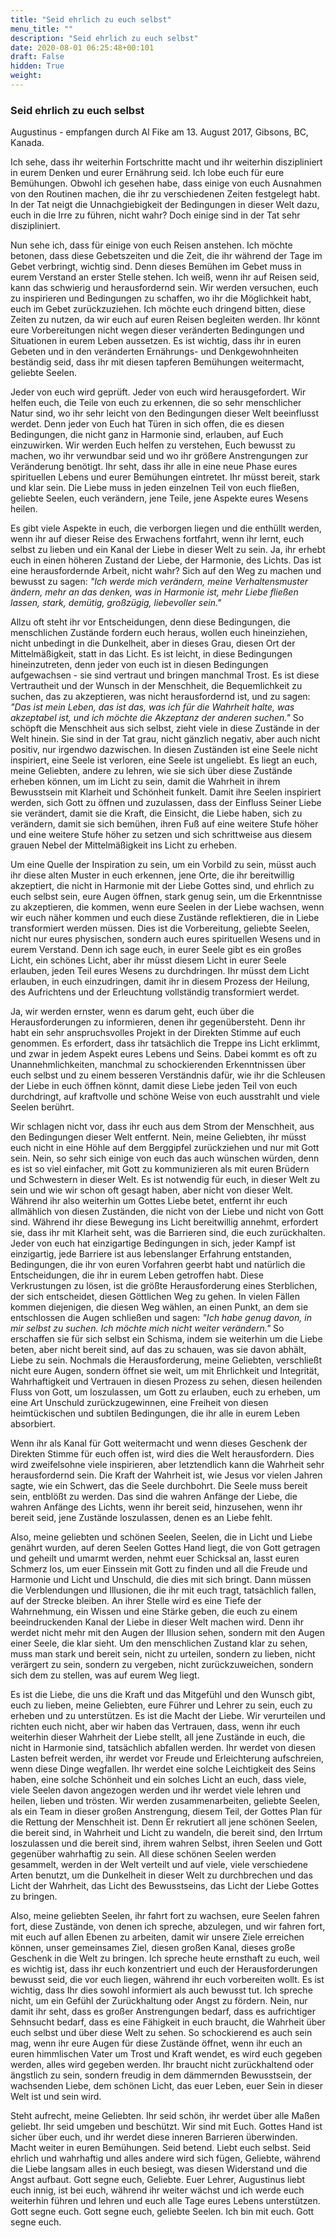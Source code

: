 ```yaml
---
title: "Seid ehrlich zu euch selbst"
menu_title: ""
description: "Seid ehrlich zu euch selbst"
date: 2020-08-01 06:25:48+00:101
draft: False
hidden: True
weight:
---
```

### Seid ehrlich zu euch selbst

Augustinus - empfangen durch Al Fike am 13. August 2017, Gibsons, BC, Kanada.

Ich sehe, dass ihr weiterhin Fortschritte macht und ihr weiterhin diszipliniert in eurem Denken und eurer Ernährung seid. Ich lobe euch für eure Bemühungen. Obwohl ich gesehen habe, dass einige von euch Ausnahmen von den Routinen machen, die ihr zu verschiedenen Zeiten festgelegt habt. In der Tat neigt die Unnachgiebigkeit der Bedingungen in dieser Welt dazu, euch in die Irre zu führen, nicht wahr? Doch einige sind in der Tat sehr diszipliniert.

Nun sehe ich, dass für einige von euch Reisen anstehen. Ich möchte betonen, dass diese Gebetszeiten und die Zeit, die ihr während der Tage im Gebet verbringt, wichtig sind. Denn dieses Bemühen im Gebet muss in eurem Verstand an erster Stelle stehen. Ich weiß, wenn ihr auf Reisen seid, kann das schwierig und herausfordernd sein. Wir werden versuchen, euch zu inspirieren und Bedingungen zu schaffen, wo ihr die Möglichkeit habt, euch im Gebet zurückzuziehen. Ich möchte euch dringend bitten, diese Zeiten zu nutzen, da wir euch auf euren Reisen begleiten werden. Ihr könnt eure Vorbereitungen nicht wegen dieser veränderten Bedingungen und Situationen in eurem Leben aussetzen. Es ist wichtig, dass ihr in euren Gebeten und in den veränderten Ernährungs- und Denkgewohnheiten beständig seid, dass ihr mit diesen tapferen Bemühungen weitermacht, geliebte Seelen.

Jeder von euch wird geprüft. Jeder von euch wird herausgefordert. Wir helfen euch, die Teile von euch zu erkennen, die so sehr menschlicher Natur sind, wo ihr sehr leicht von den Bedingungen dieser Welt beeinflusst werdet. Denn jeder von Euch hat Türen in sich offen, die es diesen Bedingungen, die nicht ganz in Harmonie sind, erlauben, auf Euch einzuwirken. Wir werden Euch helfen zu verstehen, Euch bewusst zu machen, wo ihr verwundbar seid und wo ihr größere Anstrengungen zur Veränderung benötigt. Ihr seht, dass ihr alle in eine neue Phase eures spirituellen Lebens und eurer Bemühungen eintretet. Ihr müsst bereit, stark und klar sein. Die Liebe muss in jeden einzelnen Teil von euch fließen, geliebte Seelen, euch verändern, jene Teile, jene Aspekte eures Wesens heilen.

Es gibt viele Aspekte in euch, die verborgen liegen und die enthüllt werden, wenn ihr auf dieser Reise des Erwachens fortfahrt, wenn ihr lernt, euch selbst zu lieben und ein Kanal der Liebe in dieser Welt zu sein. Ja, ihr erhebt euch in einen höheren Zustand der Liebe, der Harmonie, des Lichts. Das ist eine herausfordernde Arbeit, nicht wahr? Sich auf den Weg zu machen und bewusst zu sagen: *"Ich werde mich verändern, meine Verhaltensmuster ändern, mehr an das denken, was in Harmonie ist, mehr Liebe fließen lassen, stark, demütig, großzügig, liebevoller sein."*

Allzu oft steht ihr vor Entscheidungen, denn diese Bedingungen, die menschlichen Zustände fordern euch heraus, wollen euch hineinziehen, nicht unbedingt in die Dunkelheit, aber in dieses Grau, diesen Ort der Mittelmäßigkeit, statt in das Licht. Es ist leicht, in diese Bedingungen hineinzutreten, denn jeder von euch ist in diesen Bedingungen aufgewachsen - sie sind vertraut und bringen manchmal Trost. Es ist diese Vertrautheit und der Wunsch in der Menschheit, die Bequemlichkeit zu suchen, das zu akzeptieren, was nicht herausfordernd ist, und zu sagen: *"Das ist mein Leben, das ist das, was ich für die Wahrheit halte, was akzeptabel ist, und ich möchte die Akzeptanz der anderen suchen."* So schöpft die Menschheit aus sich selbst, zieht viele in diese Zustände in der Welt hinein. Sie sind in der Tat grau, nicht gänzlich negativ, aber auch nicht positiv, nur irgendwo dazwischen. In diesen Zuständen ist eine Seele nicht inspiriert, eine Seele ist verloren, eine Seele ist ungeliebt. Es liegt an euch, meine Geliebten, andere zu lehren, wie sie sich über diese Zustände erheben können, um im Licht zu sein, damit die Wahrheit in ihrem Bewusstsein mit Klarheit und Schönheit funkelt. Damit ihre Seelen inspiriert werden, sich Gott zu öffnen und zuzulassen, dass der Einfluss Seiner Liebe sie verändert, damit sie die Kraft, die Einsicht, die Liebe haben, sich zu verändern, damit sie sich bemühen, ihren Fuß auf eine weitere Stufe höher und eine weitere Stufe höher zu setzen und sich schrittweise aus diesem grauen Nebel der Mittelmäßigkeit ins Licht zu erheben.

Um eine Quelle der Inspiration zu sein, um ein Vorbild zu sein, müsst auch ihr diese alten Muster in euch erkennen, jene Orte, die ihr bereitwillig akzeptiert, die nicht in Harmonie mit der Liebe Gottes sind, und ehrlich zu euch selbst sein, eure Augen öffnen, stark genug sein, um die Erkenntnisse zu akzeptieren, die kommen, wenn eure Seelen in der Liebe wachsen, wenn wir euch näher kommen und euch diese Zustände reflektieren, die in Liebe transformiert werden müssen. Dies ist die Vorbereitung, geliebte Seelen, nicht nur eures physischen, sondern auch eures spirituellen Wesens und in eurem Verstand. Denn ich sage euch, in eurer Seele gibt es ein großes Licht, ein schönes Licht, aber ihr müsst diesem Licht in eurer Seele erlauben, jeden Teil eures Wesens zu durchdringen. Ihr müsst dem Licht erlauben, in euch einzudringen, damit ihr in diesem Prozess der Heilung, des Aufrichtens und der Erleuchtung vollständig transformiert werdet.

Ja, wir werden ernster, wenn es darum geht, euch über die Herausforderungen zu informieren, denen ihr gegenübersteht. Denn ihr habt ein sehr anspruchsvolles Projekt in der Direkten Stimme auf euch genommen. Es erfordert, dass ihr tatsächlich die Treppe ins Licht erklimmt, und zwar in jedem Aspekt eures Lebens und Seins. Dabei kommt es oft zu Unannehmlichkeiten, manchmal zu schockierenden Erkenntnissen über euch selbst und zu einem besseren Verständnis dafür, wie ihr die Schleusen der Liebe in euch öffnen könnt, damit diese Liebe jeden Teil von euch durchdringt, auf kraftvolle und schöne Weise von euch ausstrahlt und viele Seelen berührt.

Wir schlagen nicht vor, dass ihr euch aus dem Strom der Menschheit, aus den Bedingungen dieser Welt entfernt. Nein, meine Geliebten, ihr müsst euch nicht in eine Höhle auf dem Berggipfel zurückziehen und nur mit Gott sein. Nein, so sehr sich einige von euch das auch wünschen würden, denn es ist so viel einfacher, mit Gott zu kommunizieren als mit euren Brüdern und Schwestern in dieser Welt. Es ist notwendig für euch, in dieser Welt zu sein und wie wir schon oft gesagt haben, aber nicht von dieser Welt. Während ihr also weiterhin um Gottes Liebe betet, entfernt ihr euch allmählich von diesen Zuständen, die nicht von der Liebe und nicht von Gott sind. Während ihr diese Bewegung ins Licht bereitwillig annehmt, erfordert sie, dass ihr mit Klarheit seht, was die Barrieren sind, die euch zurückhalten. Jeder von euch hat einzigartige Bedingungen in sich, jeder Kampf ist einzigartig, jede Barriere ist aus lebenslanger Erfahrung entstanden, Bedingungen, die ihr von euren Vorfahren geerbt habt und natürlich die Entscheidungen, die ihr in eurem Leben getroffen habt. Diese Verkrustungen zu lösen, ist die größte Herausforderung eines Sterblichen, der sich entscheidet, diesen Göttlichen Weg zu gehen. In vielen Fällen kommen diejenigen, die diesen Weg wählen, an einen Punkt, an dem sie entschlossen die Augen schließen und sagen: *"Ich habe genug davon, in mir selbst zu suchen. Ich möchte mich nicht weiter verändern."* So erschaffen sie für sich selbst ein Schisma, indem sie weiterhin um die Liebe beten, aber nicht bereit sind, auf das zu schauen, was sie davon abhält, Liebe zu sein. Nochmals die Herausforderung, meine Geliebten, verschließt nicht eure Augen, sondern öffnet sie weit, um mit Ehrlichkeit und Integrität, Wahrhaftigkeit und Vertrauen in diesen Prozess zu sehen, diesen heilenden Fluss von Gott, um loszulassen, um Gott zu erlauben, euch zu erheben, um eine Art Unschuld zurückzugewinnen, eine Freiheit von diesen heimtückischen und subtilen Bedingungen, die ihr alle in eurem Leben absorbiert.

Wenn ihr als Kanal für Gott weitermacht und wenn dieses Geschenk der Direkten Stimme für euch offen ist, wird dies die Welt herausfordern. Dies wird zweifelsohne viele inspirieren, aber letztendlich kann die Wahrheit sehr herausfordernd sein. Die Kraft der Wahrheit ist, wie Jesus vor vielen Jahren sagte, wie ein Schwert, das die Seele durchbohrt. Die Seele muss bereit sein, entblößt zu werden. Das sind die wahren Anfänge der Liebe, die wahren Anfänge des Lichts, wenn ihr bereit seid, hinzusehen, wenn ihr bereit seid, jene Zustände loszulassen, denen es an Liebe fehlt.

Also, meine geliebten und schönen Seelen, Seelen, die in Licht und Liebe genährt wurden, auf deren Seelen Gottes Hand liegt, die von Gott getragen und geheilt und umarmt werden, nehmt euer Schicksal an, lasst euren Schmerz los, um euer Einssein mit Gott zu finden und all die Freude und Harmonie und Licht und Unschuld, die dies mit sich bringt. Dann müssen die Verblendungen und Illusionen, die ihr mit euch tragt, tatsächlich fallen, auf der Strecke bleiben. An ihrer Stelle wird es eine Tiefe der Wahrnehmung, ein Wissen und eine Stärke geben, die euch zu einem beeindruckenden Kanal der Liebe in dieser Welt machen wird. Denn ihr werdet nicht mehr mit den Augen der Illusion sehen, sondern mit den Augen einer Seele, die klar sieht. Um den menschlichen Zustand klar zu sehen, muss man stark und bereit sein, nicht zu urteilen, sondern zu lieben, nicht verärgert zu sein, sondern zu vergeben, nicht zurückzuweichen, sondern sich dem zu stellen, was auf eurem Weg liegt.

Es ist die Liebe, die uns die Kraft und das Mitgefühl und den Wunsch gibt, euch zu lieben, meine Geliebten, eure Führer und Lehrer zu sein, euch zu erheben und zu unterstützen. Es ist die Macht der Liebe. Wir verurteilen und richten euch nicht, aber wir haben das Vertrauen, dass, wenn ihr euch weiterhin dieser Wahrheit der Liebe stellt, all jene Zustände in euch, die nicht in Harmonie sind, tatsächlich abfallen werden. Ihr werdet von diesen Lasten befreit werden, ihr werdet vor Freude und Erleichterung aufschreien, wenn diese Dinge wegfallen. Ihr werdet eine solche Leichtigkeit des Seins haben, eine solche Schönheit und ein solches Licht an euch, dass viele, viele Seelen davon angezogen werden und ihr werdet viele lehren und heilen, lieben und trösten. Wir werden zusammenarbeiten, geliebte Seelen, als ein Team in dieser großen Anstrengung, diesem Teil, der Gottes Plan für die Rettung der Menschheit ist. Denn Er rekrutiert all jene schönen Seelen, die bereit sind, in Wahrheit und Licht zu wandeln, die bereit sind, den Irrtum loszulassen und die bereit sind, ihrem wahren Selbst, ihren Seelen und Gott gegenüber wahrhaftig zu sein. All diese schönen Seelen werden gesammelt, werden in der Welt verteilt und auf viele, viele verschiedene Arten benutzt, um die Dunkelheit in dieser Welt zu durchbrechen und das Licht der Wahrheit, das Licht des Bewusstseins, das Licht der Liebe Gottes zu bringen.

Also, meine geliebten Seelen, ihr fahrt fort zu wachsen, eure Seelen fahren fort, diese Zustände, von denen ich spreche, abzulegen, und wir fahren fort, mit euch auf allen Ebenen zu arbeiten, damit wir unsere Ziele erreichen können, unser gemeinsames Ziel, diesen großen Kanal, dieses große Geschenk in die Welt zu bringen. Ich spreche heute ernsthaft zu euch, weil es wichtig ist, dass ihr euch konzentriert und euch der Herausforderungen bewusst seid, die vor euch liegen, während ihr euch vorbereiten wollt. Es ist wichtig, dass Ihr dies sowohl informiert als auch bewusst tut. Ich spreche nicht, um ein Gefühl der Zurückhaltung oder Angst zu fördern. Nein, nur damit ihr seht, dass es großer Anstrengungen bedarf, dass es aufrichtiger Sehnsucht bedarf, dass es eine Fähigkeit in euch braucht, die Wahrheit über euch selbst und über diese Welt zu sehen. So schockierend es auch sein mag, wenn ihr eure Augen für diese Zustände öffnet, wenn ihr euch an euren himmlischen Vater um Trost und Kraft wendet, es wird euch gegeben werden, alles wird gegeben werden. Ihr braucht nicht zurückhaltend oder ängstlich zu sein, sondern freudig in dem dämmernden Bewusstsein, der wachsenden Liebe, dem schönen Licht, das euer Leben, euer Sein in dieser Welt ist und sein wird.

Steht aufrecht, meine Geliebten. Ihr seid schön, ihr werdet über alle Maßen geliebt. Ihr seid umgeben und beschützt. Wir sind mit Euch. Gottes Hand ist sicher über euch, und ihr werdet diese inneren Barrieren überwinden. Macht weiter in euren Bemühungen. Seid betend. Liebt euch selbst. Seid ehrlich und wahrhaftig und alles andere wird sich fügen, Geliebte, während die Liebe langsam alles in euch besiegt, was diesen Widerstand und die Angst aufbaut. Gott segne euch, Geliebte. Euer Lehrer, Augustinus liebt euch innig, ist bei euch, während ihr weiter wächst und ich werde euch weiterhin führen und lehren und euch alle Tage eures Lebens unterstützen. Gott segne euch. Gott segne euch, geliebte Seelen. Ich bin mit euch. Gott segne euch.
